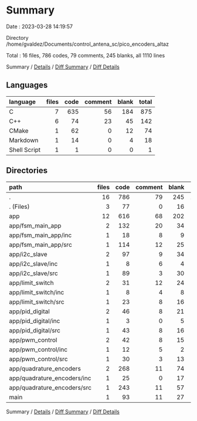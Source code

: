 # Summary

Date : 2023-03-28 14:19:57

Directory /home/gvaldez/Documents/control_antena_sc/pico_encoders_altaz

Total : 16 files,  786 codes, 79 comments, 245 blanks, all 1110 lines

Summary / [Details](details.md) / [Diff Summary](diff.md) / [Diff Details](diff-details.md)

## Languages
| language | files | code | comment | blank | total |
| :--- | ---: | ---: | ---: | ---: | ---: |
| C | 7 | 635 | 56 | 184 | 875 |
| C++ | 6 | 74 | 23 | 45 | 142 |
| CMake | 1 | 62 | 0 | 12 | 74 |
| Markdown | 1 | 14 | 0 | 4 | 18 |
| Shell Script | 1 | 1 | 0 | 0 | 1 |

## Directories
| path | files | code | comment | blank | total |
| :--- | ---: | ---: | ---: | ---: | ---: |
| . | 16 | 786 | 79 | 245 | 1,110 |
| . (Files) | 3 | 77 | 0 | 16 | 93 |
| app | 12 | 616 | 68 | 202 | 886 |
| app/fsm_main_app | 2 | 132 | 20 | 34 | 186 |
| app/fsm_main_app/inc | 1 | 18 | 8 | 9 | 35 |
| app/fsm_main_app/src | 1 | 114 | 12 | 25 | 151 |
| app/i2c_slave | 2 | 97 | 9 | 34 | 140 |
| app/i2c_slave/inc | 1 | 8 | 6 | 4 | 18 |
| app/i2c_slave/src | 1 | 89 | 3 | 30 | 122 |
| app/limit_switch | 2 | 31 | 12 | 24 | 67 |
| app/limit_switch/inc | 1 | 8 | 4 | 8 | 20 |
| app/limit_switch/src | 1 | 23 | 8 | 16 | 47 |
| app/pid_digital | 2 | 46 | 8 | 21 | 75 |
| app/pid_digital/inc | 1 | 3 | 0 | 5 | 8 |
| app/pid_digital/src | 1 | 43 | 8 | 16 | 67 |
| app/pwm_control | 2 | 42 | 8 | 15 | 65 |
| app/pwm_control/inc | 1 | 12 | 5 | 2 | 19 |
| app/pwm_control/src | 1 | 30 | 3 | 13 | 46 |
| app/quadrature_encoders | 2 | 268 | 11 | 74 | 353 |
| app/quadrature_encoders/inc | 1 | 25 | 0 | 17 | 42 |
| app/quadrature_encoders/src | 1 | 243 | 11 | 57 | 311 |
| main | 1 | 93 | 11 | 27 | 131 |

Summary / [Details](details.md) / [Diff Summary](diff.md) / [Diff Details](diff-details.md)